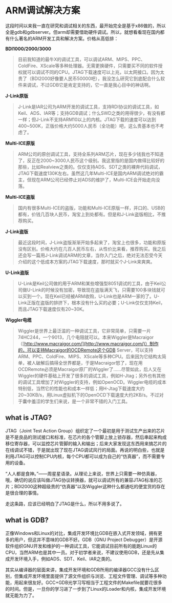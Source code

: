 # ARM调试解决方案

这段时间以来我一直在研究和调试相关的东西，最开始完全是基于x86做的，所以全是gdb和gdbserver。但arm却需要借助硬件调试。所以，就想看看现在国内都有什么著名的ARM开发工具和解决方案。价格从高低排：

**BDI1000/2000/3000**

> 目前我知道的最牛X的调试工具，可以调试ARM、MIPS、PPC、ColdFire、XScale等多种处理器。无需更换硬件，只需要买不同的软件授权就可以调试不同的CPU。JTAG下载速度可以上兆，以太网接口。因为太贵了（BDI2000好像要人民币50000吧），我没怎么研究它到底配合什么软件来调试，不过GDB它是肯定支持的，它一直是我心目中的神话啊。

**J-Link原版**

> J-Link是IAR公司为ARM开发的调试工具，支持RDI协议的调试工具，如Keil、ADS、IAR等；支持GDB调试；什么SWD之类的用得很少，有没有都一样；但J-Link不支持ARM10以上的内核。JTAG下载的速度可以达到400~500K，正版价格大约5000人民币（全功能）吧，这么贵基本也不考虑了。

**Multi-ICE原版**

> ARM公司的原创调试工具，支持全系列ARM芯片，现在多少钱我也不知道了，反正在2000~3000人民币这个级别。我这里指的是国内做得比较好的那些，比如Realview之类的。仅仅支持ADS、SDT之类的裸奔代码调试，JTAG下载速度130K左右。虽然这几年Multi-ICE是国内ARM调试绝对的霸主，但现在ARM公司已经停止对ADS的维护了，Multi-ICE会开始走向没落。

**Multi-ICE盗版**

> 国内有很多Multi-ICE的盗版，功能和Multi-ICE原版一样，并口的、USB的都有，价钱几百块人民币，淘宝上到处都有。但是和J-Link盗版相比，不推荐购买。

**J-Link盗版**

> 最近这段时间，J-Link盗版渐渐开始多起来了，淘宝上也很多，功能和原版没有区别。价格大约在几百人民币左右，从性价比来看，推荐购买。我之后还会写一篇用J-Link调试ARM的文章，当你入门之后，绝对无法忍受今天介绍的这个低成本方案的JTAG下载速度，那时就买个J-Link来爽爽。

**U-Link盗版**

> U-Link是Keil公司做的用于ARM和某些增强型8051调试的工具，由于Keil公司做U-Link的时候没有加密，导致现在盗版满天飞，只需要100多块钱就可以买到一个。现在Keil已经被ARM收购，U-Link也是ARM一家的了。U-Link正版在盗版的排挤下，根本没有什么买的必要；U-Link仅仅支持Keil，而且JTAG下载速度仅有20~30K。

**Wiggler电缆**

> Wiggler是世界上最泛滥的一种调试工具，它非常简单，只需要一片74HC244，一个9013，几个电阻就可以。本来Wiggler是Macraigor（[http://www.macraigor.com/](http://www.macraigor.com/)）制作的，可以支持Macraigor的OCDRemote这个GDB Server，可以支持ARM、PPC、ColdFire、MIPS、XScale等多种CPU。后来因为它结构太简单，被人破解后搞得全世界都是，于是Macraigor怒了，现在用OCDRemote必须是Macraigor原厂的Wiggler了……尽管如此，后人又在Wiggler的硬件基础上开发了很多的调试工具，例如H-Jtag；另外也有其他的调试工具增加了对Wiggler的支持，例如OpenOCD。Wiggler电缆的成本特别低，当然它的性能也和成本一样低；用H-Jtag下载速度大约20~30KB/s，用Linux虚拟机下的OpenOCD下载速度大约2KB/s。不过对于囊中羞涩的学生们来说，是一个非常不错的入门工具。

## what is JTAG?

JTAG（Joint Test Action Group）组织定了一个最初是用于测试生产出来的芯片是不是良品的测试接口和标准，在芯片的各个管脚上放上锁存器，然后串起来构成移位寄存器，可以监控芯片管脚的输入和输出；后来大家发现这东西用来搞芯片的在线调试不错，于是就出现了现在JTAG调试风行的局面。再说的明白些，也就是利用JTAG可以控制CPU内核，每个CPU都可以成为自己的“仿真器”，而不需要专用的设备。

“人人都是食神。”——周星星语录。从理论上来说，世界上只需要一种仿真器，哦，确切的说应该叫做JTAG协议转换器，就可以调试所有的兼容JTAG标准的芯片；BDI2000这种超级贵的“仿真器”以及Wiggler这种什么都通吃的便宜货的存在是很合理的事情。

走这条路，应该已经明白了JTAG是什么，所以不用多说了。

## what is GDB?

正像Windows和Linux的对比，集成开发环境比GDB在嵌入式开发领域，拥有更多的用户，但这并不意味的GDB不好。GDB（GNU Project Debugger）是开源软件组织GNU开发和维护的一种调试工具，它能调试目前所有的能跑Linux的CPU，当然ARM也是其中一员。对于初学者来说，不建议使用GDB，还是先从集成开发环境入手，例如ADS、SDT、Keil、IAR之类的。

其实从编译器的层面来讲，集成开发环境和GDB所用的编译器GCC没有什么区别，但集成开发环境里面提供了源文件组织与浏览、工程文件管理、调试等多种功能，用起来很友好。GCC+GDB光学习写相当于工程文件的Makefile就要花很多的时间。但是，一旦你的学习进了一步到了Linux的Loader和内核，集成开发环境就无能为力了。



